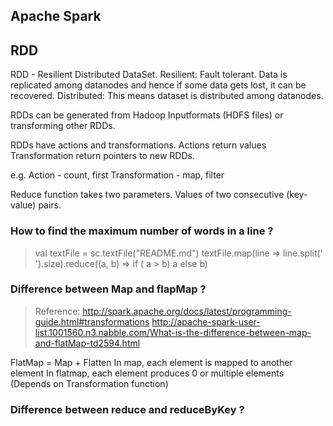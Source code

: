 Apache Spark
------------

## RDD
RDD - Resilient Distributed DataSet. 
Resilient: Fault tolerant. Data is replicated among datanodes and hence if some data gets lost, it can be recovered. 
Distributed: This means dataset is distributed among datanodes.

RDDs can be generated from Hadoop Inputformats (HDFS files) or transforming other RDDs.

RDDs have actions and transformations.
Actions return values
Transformation return pointers to new RDDs.

e.g. 
Action - count, first
Transformation - map, filter

Reduce function takes two parameters.
Values of two consecutive (key-value) pairs.

### How to find the maximum number of words in a line ?

> val textFile = sc.textFile("README.md")
> textFile.map(line => line.split(' ').size).reduce((a, b) => if ( a > b) a else b)

### Difference between Map and flapMap ?
> Reference: http://spark.apache.org/docs/latest/programming-guide.html#transformations
> http://apache-spark-user-list.1001560.n3.nabble.com/What-is-the-difference-between-map-and-flatMap-td2594.html

FlatMap = Map + Flatten
In map, each element is mapped to another element
In flatmap, each element produces 0 or multiple elements (Depends on Transformation function)

### Difference between reduce and reduceByKey ?











